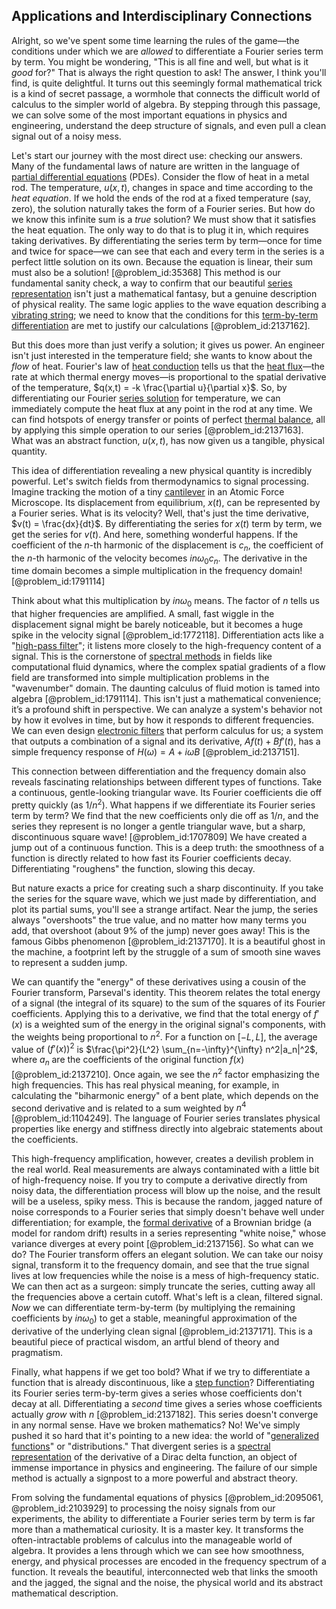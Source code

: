 ## Applications and Interdisciplinary Connections

Alright, so we've spent some time learning the rules of the game—the conditions under which we are *allowed* to differentiate a Fourier series term by term. You might be wondering, "This is all fine and well, but what is it *good* for?" That is always the right question to ask! The answer, I think you'll find, is quite delightful. It turns out this seemingly formal mathematical trick is a kind of secret passage, a wormhole that connects the difficult world of calculus to the simpler world of algebra. By stepping through this passage, we can solve some of the most important equations in physics and engineering, understand the deep structure of signals, and even pull a clean signal out of a noisy mess.

Let's start our journey with the most direct use: checking our answers. Many of the fundamental laws of nature are written in the language of [partial differential equations](@article_id:142640) (PDEs). Consider the flow of heat in a metal rod. The temperature, $u(x, t)$, changes in space and time according to the *heat equation*. If we hold the ends of the rod at a fixed temperature (say, zero), the solution naturally takes the form of a Fourier series. But how do we know this infinite sum is a *true* solution? We must show that it satisfies the heat equation. The only way to do that is to plug it in, which requires taking derivatives. By differentiating the series term by term—once for time and twice for space—we can see that each and every term in the series is a perfect little solution on its own. Because the equation is linear, their sum must also be a solution! [@problem_id:35368] This method is our fundamental sanity check, a way to confirm that our beautiful [series representation](@article_id:175366) isn't just a mathematical fantasy, but a genuine description of physical reality. The same logic applies to the wave equation describing a [vibrating string](@article_id:137962); we need to know that the conditions for this [term-by-term differentiation](@article_id:142491) are met to justify our calculations [@problem_id:2137162].

But this does more than just verify a solution; it gives us power. An engineer isn't just interested in the temperature field; she wants to know about the *flow* of heat. Fourier's law of [heat conduction](@article_id:143015) tells us that the [heat flux](@article_id:137977)—the rate at which thermal energy moves—is proportional to the spatial derivative of the temperature, $q(x,t) = -k \frac{\partial u}{\partial x}$. So, by differentiating our Fourier [series solution](@article_id:199789) for temperature, we can immediately compute the heat flux at any point in the rod at any time. We can find hotspots of energy transfer or points of perfect [thermal balance](@article_id:157492), all by applying this simple operation to our series [@problem_id:2137163]. What was an abstract function, $u(x, t)$, has now given us a tangible, physical quantity.

This idea of differentiation revealing a new physical quantity is incredibly powerful. Let's switch fields from thermodynamics to signal processing. Imagine tracking the motion of a tiny [cantilever](@article_id:273166) in an Atomic Force Microscope. Its displacement from equilibrium, $x(t)$, can be represented by a Fourier series. What is its velocity? Well, that's just the time derivative, $v(t) = \frac{dx}{dt}$. By differentiating the series for $x(t)$ term by term, we get the series for $v(t)$. And here, something wonderful happens. If the coefficient of the $n$-th harmonic of the displacement is $c_n$, the coefficient of the $n$-th harmonic of the velocity becomes $i n \omega_0 c_n$. The derivative in the time domain becomes a simple multiplication in the frequency domain! [@problem_id:1791114]

Think about what this multiplication by $i n \omega_0$ means. The factor of $n$ tells us that higher frequencies are amplified. A small, fast wiggle in the displacement signal might be barely noticeable, but it becomes a huge spike in the velocity signal [@problem_id:1772118]. Differentiation acts like a "[high-pass filter](@article_id:274459)"; it listens more closely to the high-frequency content of a signal. This is the cornerstone of [spectral methods](@article_id:141243) in fields like computational fluid dynamics, where the complex spatial gradients of a flow field are transformed into simple multiplication problems in the "wavenumber" domain. The daunting calculus of fluid motion is tamed into algebra [@problem_id:1791114]. This isn't just a mathematical convenience; it’s a profound shift in perspective. We can analyze a system's behavior not by how it evolves in time, but by how it responds to different frequencies. We can even design [electronic filters](@article_id:268300) that perform calculus for us; a system that outputs a combination of a signal and its derivative, $A f(t) + B f'(t)$, has a simple frequency response of $H(\omega) = A + i \omega B$ [@problem_id:2137151].

This connection between differentiation and the frequency domain also reveals fascinating relationships between different types of functions. Take a continuous, gentle-looking triangular wave. Its Fourier coefficients die off pretty quickly (as $1/n^2$). What happens if we differentiate its Fourier series term by term? We find that the new coefficients only die off as $1/n$, and the series they represent is no longer a gentle triangular wave, but a sharp, discontinuous square wave! [@problem_id:1707809] We have created a jump out of a continuous function. This is a deep truth: the smoothness of a function is directly related to how fast its Fourier coefficients decay. Differentiating "roughens" the function, slowing this decay.

But nature exacts a price for creating such a sharp discontinuity. If you take the series for the square wave, which we just made by differentiation, and plot its partial sums, you'll see a strange artifact. Near the jump, the series always "overshoots" the true value, and no matter how many terms you add, that overshoot (about 9% of the jump) never goes away! This is the famous Gibbs phenomenon [@problem_id:2137170]. It is a beautiful ghost in the machine, a footprint left by the struggle of a sum of smooth sine waves to represent a sudden jump.

We can quantify the "energy" of these derivatives using a cousin of the Fourier transform, Parseval's identity. This theorem relates the total energy of a signal (the integral of its square) to the sum of the squares of its Fourier coefficients. Applying this to a derivative, we find that the total energy of $f'(x)$ is a weighted sum of the energy in the original signal's components, with the weights being proportional to $n^2$. For a function on $[-L, L]$, the average value of $(f'(x))^2$ is $\frac{\pi^2}{L^2} \sum_{n=-\infty}^{\infty} n^2|a_n|^2$, where $a_n$ are the coefficients of the original function $f(x)$ [@problem_id:2137210]. Once again, we see the $n^2$ factor emphasizing the high frequencies. This has real physical meaning, for example, in calculating the "biharmonic energy" of a bent plate, which depends on the second derivative and is related to a sum weighted by $n^4$ [@problem_id:1104249]. The language of Fourier series translates physical properties like energy and stiffness directly into algebraic statements about the coefficients.

This high-frequency amplification, however, creates a devilish problem in the real world. Real measurements are always contaminated with a little bit of high-frequency noise. If you try to compute a derivative directly from noisy data, the differentiation process will blow up the noise, and the result will be a useless, spiky mess. This is because the random, jagged nature of noise corresponds to a Fourier series that simply doesn't behave well under differentiation; for example, the [formal derivative](@article_id:150143) of a Brownian bridge (a model for random drift) results in a series representing "white noise," whose variance diverges at every point [@problem_id:2137156]. So what can we do? The Fourier transform offers an elegant solution. We can take our noisy signal, transform it to the frequency domain, and see that the true signal lives at low frequencies while the noise is a mess of high-frequency static. We can then act as a surgeon: simply truncate the series, cutting away all the frequencies above a certain cutoff. What's left is a clean, filtered signal. *Now* we can differentiate term-by-term (by multiplying the remaining coefficients by $in\omega_0$) to get a stable, meaningful approximation of the derivative of the underlying clean signal [@problem_id:2137171]. This is a beautiful piece of practical wisdom, an artful blend of theory and pragmatism.

Finally, what happens if we get too bold? What if we try to differentiate a function that is already discontinuous, like a [step function](@article_id:158430)? Differentiating its Fourier series term-by-term gives a series whose coefficients don't decay at all. Differentiating a *second* time gives a series whose coefficients actually *grow* with $n$ [@problem_id:2137182]. This series doesn't converge in any normal sense. Have we broken mathematics? No! We've simply pushed it so hard that it's pointing to a new idea: the world of "[generalized functions](@article_id:274698)" or "distributions." That divergent series is a [spectral representation](@article_id:152725) of the derivative of a Dirac delta function, an object of immense importance in physics and engineering. The failure of our simple method is actually a signpost to a more powerful and abstract theory.

From solving the fundamental equations of physics [@problem_id:2095061, @problem_id:2103929] to processing the noisy signals from our experiments, the ability to differentiate a Fourier series term by term is far more than a mathematical curiosity. It is a master key. It transforms the often-intractable problems of calculus into the manageable world of algebra. It provides a lens through which we can see how smoothness, energy, and physical processes are encoded in the frequency spectrum of a function. It reveals the beautiful, interconnected web that links the smooth and the jagged, the signal and the noise, the physical world and its abstract mathematical description.